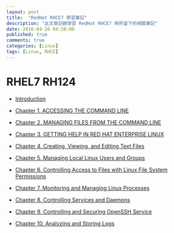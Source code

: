 ```yaml
---
layout: post
title:  "RedHat RHCE7 學習筆記"
description: "此文章記錄學習 RedHat RHCE7 時所留下的相關筆記"
date: 2016-04-26 04:20:00
published: true
comments: true
categories: [Linux]
tags: [Linux, RHCE]
---
```



RHEL7 RH124
===========

- [Introduction](https://github.com/godleon/godleon.github.io/blob/master/_posts/2016/2016-02-17-RHCE7-RH124-LearningNotes-CH01_03.md#intro)

- [Chapter 1. ACCESSING THE COMMAND LINE](https://github.com/godleon/godleon.github.io/blob/master/_posts/2016/2016-02-17-RHCE7-RH124-LearningNotes-CH01_03.md#ch1)

- [Chapter 2. MANAGING FILES FROM THE COMMAND LINE](https://github.com/godleon/godleon.github.io/blob/master/_posts/2016/2016-02-17-RHCE7-RH124-LearningNotes-CH01_03.md#ch2)

- [Chapter 3. GETTING HELP IN RED HAT ENTERPRISE LINUX](https://github.com/godleon/godleon.github.io/blob/master/_posts/2016/2016-02-17-RHCE7-RH124-LearningNotes-CH01_03.md#ch3)

- [Chapter 4. Creating, Viewing, and Editing Text Files](https://github.com/godleon/godleon.github.io/blob/master/_posts/2016/2016-04-03-RHCE7-RH124-LearningNotes-CH04_06.md#ch4)

- [Chapter 5. Managing Local Linux Users and Groups](https://github.com/godleon/godleon.github.io/blob/master/_posts/2016/2016-04-03-RHCE7-RH124-LearningNotes-CH04_06.md#ch5)

- [Chapter 6. Controlling Access to Files with Linux File System Permissions](https://github.com/godleon/godleon.github.io/blob/master/_posts/2016/2016-04-03-RHCE7-RH124-LearningNotes-CH04_06.md#ch6)

- [Chapter 7. Monitoring and Managing Linux Processes](https://github.com/godleon/godleon.github.io/blob/master/_posts/2016/2016-04-14-RHCE7-RH124-LearningNotes-CH07_MonitoringAndManagingLinuxProcesses.md)

- [Chapter 8. Controlling Services and Daemons](https://github.com/godleon/godleon.github.io/blob/master/_posts/2016/2016-04-19-RHCE7-RH124-LearningNotes-CH08_ControllingServicesAndDaemons.md)

- [Chapter 9. Controlling and Securing OpenSSH Service](https://github.com/godleon/godleon.github.io/blob/master/_posts/2016/2016-04-20-RHCE7-RH124-LearningNotes-CH09_ConfiguringAndSecuringOpenSSHService.md)

- [Chapter 10. Analyzing and Storing Logs](https://github.com/godleon/godleon.github.io/blob/master/_posts/2016/2016-04-25-RHCE7-RH124-LearningNotes-CH10_AnalyzingAndStoringLogs.md)
